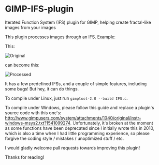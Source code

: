 # GIMP-IFS-plugin
Iterated Function System (IFS) plugin for GIMP, helping create fractal-like images from your images

This plugin processes images through an IFS. Example:

This:

![Original](https://i.imgur.com/uzk9fHQ.png)

can become this:

![Processed](https://i.imgur.com/SEFOpMn.png)

It has a few predefined IFSs, and a couple of simple features, including some bugs! But hey, it can do things.

To compile under Linux, just run `gimptool-2.0 --build IFS.c`.  

To compile under Windows, please follow this guide and replace a plugin's source code with this one's: http://www.gimpusers.com/system/attachments/1040/original/instr-windows-msys2.txt?1541099274. Unfortunately, it's broken at the moment as some functions have been deprecated since I initially wrote this in 2010, which is also a time when I had little programming experience, so please forgive the coding style / mistakes / unoptimized stuff / etc.

I would gladly welcome pull requests towards improving this plugin!

Thanks for reading!
